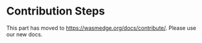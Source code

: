 # Contribution Steps

This part has moved to <https://wasmedge.org/docs/contribute/>. Please use our new docs.
